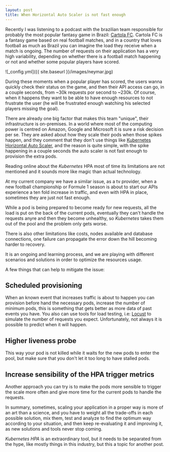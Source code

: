 ```yaml
---
layout: post
title: When Horizontal Auto Scaler is not fast enough
---
```


Recently I was listening to a podcast with the brazilian team responsible for probably the most popular fantasy game in Brazil: [Cartola FC](https://globoesporte.globo.com/cartola-fc/).
Cartola FC is a fantasy game based on real football matches, and in a country that loves football as much as Brazil you can imagine the load they receive when a match is ongoing.
The number of requests on their application has a very high variability, depending on whether there is a football match happening or not and whether some popular players have scored.

![_config.yml]({{ site.baseurl }}/images/neymar.jpg)

During these moments when a popular player has scored, the users wanna quickly check their status on the game, and then their API access can go, in a couple seconds, from ~30k requests por second to ~230k.
Of course, when it happens they want to be able to have enough resources to not frustrate the user (he will be frustrated enough watching his selected players missing the goal).

There are already one big factor that makes this team "unique", their infrastructure is on-premises. In a world where most of the computing power is centred on Amazon, Google and Microsoft it is sure a risk decision per se.
They are asked about how they scale their pods when those spikes happen, and they comment that they don't use things like [Kubernetes Horizontal Auto Scaler](https://kubernetes.io/docs/tasks/run-application/horizontal-pod-autoscale/), and the reason is quite simple, with the spike happening in a couple seconds the auto scaler is not fast enough to provision the extra pods.

Reading online about the *Kubernetes* HPA most of time its limitations are not mentioned and it sounds more like magic than actual technology.

At my current company we have a similar issue, as a tv provider, when a new football championship or Formule 1 season is about to start our APIs experience a ten fold increase in traffic, and even with HPA in place, sometimes they are just not fast enough.

While a pod is being prepared to become ready for new requests, all the load is put on the back of the current pods, eventually they can't handle the requests anyre and then they become unhealthy, so *Kubernetes* takes them out of the pool and the problem only gets worse.

There is also other limitations like costs, nodes available and database connections, one failure can propagate the error down the hill becoming harder to recovery.

It is an ongoing and learning process, and we are playing with different scenarios and solutions in order to optimize the resources usage.


A few things that can help to mitigate the issue:


## Scheduled provisioning
When an known event that increases traffic is about to happen you can provision before hand the necessary pods, increase the number of minimum pods, this is something that gets better as more data of past events you have.
You also can use tools for load testing, i.e: [Locust](https://locust.io/) to simulate the number of requests you expect.
Unfortunately, not always it is possible to predict when it will happen.

## Higher liveness probe
This way your pod is not killed while it waits for the new pods to enter the pool, but make sure that you don't let it too long to have stalled pods.

## Increase sensibility of the HPA trigger metrics
Another approach you can try is to make the pods more sensible to trigger the scale more often and give more time for the current pods to handle the requests.

In summary, sometimes, scaling your application in a proper way is more of an art than a science, and you have to weight all the trade-offs in each possible solution, mix them, test and analyze to find the optimum way according to your situation, and then keep re-evaluating it and improving it, as new solutions and tools never stop coming.

*Kubernetes HPA* is an extraordinary tool, but it needs to be separated from the hype, like mostly things in this industry, but this a topic for another post.

